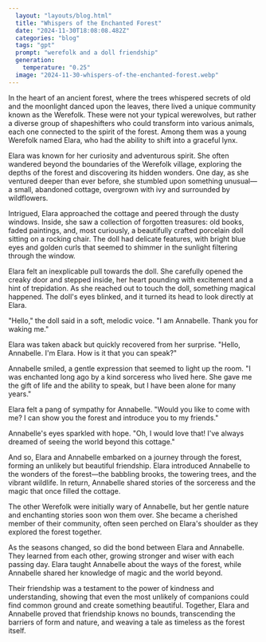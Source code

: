 ```yaml
---
  layout: "layouts/blog.html"
  title: "Whispers of the Enchanted Forest"
  date: "2024-11-30T18:08:08.482Z"
  categories: "blog"
  tags: "gpt"
  prompt: "werefolk and a doll friendship"
  generation: 
    temperature: "0.25"
  image: "2024-11-30-whispers-of-the-enchanted-forest.webp"
---
```

In the heart of an ancient forest, where the trees whispered secrets of old and the moonlight danced upon the leaves, there lived a unique community known as the Werefolk. These were not your typical werewolves, but rather a diverse group of shapeshifters who could transform into various animals, each one connected to the spirit of the forest. Among them was a young Werefolk named Elara, who had the ability to shift into a graceful lynx.

Elara was known for her curiosity and adventurous spirit. She often wandered beyond the boundaries of the Werefolk village, exploring the depths of the forest and discovering its hidden wonders. One day, as she ventured deeper than ever before, she stumbled upon something unusual—a small, abandoned cottage, overgrown with ivy and surrounded by wildflowers.

Intrigued, Elara approached the cottage and peered through the dusty windows. Inside, she saw a collection of forgotten treasures: old books, faded paintings, and, most curiously, a beautifully crafted porcelain doll sitting on a rocking chair. The doll had delicate features, with bright blue eyes and golden curls that seemed to shimmer in the sunlight filtering through the window.

Elara felt an inexplicable pull towards the doll. She carefully opened the creaky door and stepped inside, her heart pounding with excitement and a hint of trepidation. As she reached out to touch the doll, something magical happened. The doll's eyes blinked, and it turned its head to look directly at Elara.

"Hello," the doll said in a soft, melodic voice. "I am Annabelle. Thank you for waking me."

Elara was taken aback but quickly recovered from her surprise. "Hello, Annabelle. I'm Elara. How is it that you can speak?"

Annabelle smiled, a gentle expression that seemed to light up the room. "I was enchanted long ago by a kind sorceress who lived here. She gave me the gift of life and the ability to speak, but I have been alone for many years."

Elara felt a pang of sympathy for Annabelle. "Would you like to come with me? I can show you the forest and introduce you to my friends."

Annabelle's eyes sparkled with hope. "Oh, I would love that! I've always dreamed of seeing the world beyond this cottage."

And so, Elara and Annabelle embarked on a journey through the forest, forming an unlikely but beautiful friendship. Elara introduced Annabelle to the wonders of the forest—the babbling brooks, the towering trees, and the vibrant wildlife. In return, Annabelle shared stories of the sorceress and the magic that once filled the cottage.

The other Werefolk were initially wary of Annabelle, but her gentle nature and enchanting stories soon won them over. She became a cherished member of their community, often seen perched on Elara's shoulder as they explored the forest together.

As the seasons changed, so did the bond between Elara and Annabelle. They learned from each other, growing stronger and wiser with each passing day. Elara taught Annabelle about the ways of the forest, while Annabelle shared her knowledge of magic and the world beyond.

Their friendship was a testament to the power of kindness and understanding, showing that even the most unlikely of companions could find common ground and create something beautiful. Together, Elara and Annabelle proved that friendship knows no bounds, transcending the barriers of form and nature, and weaving a tale as timeless as the forest itself.
